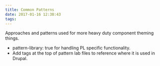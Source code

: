 ```yaml
---
title: Common Patterns
date: 2017-01-16 12:38:43
tags:
---
```


Approaches and patterns used for more heavy duty component theming things.

* pattern-library: true for handling PL specific functionality.
* Add tags at the top of pattern lab files to reference where it is used in Drupal.